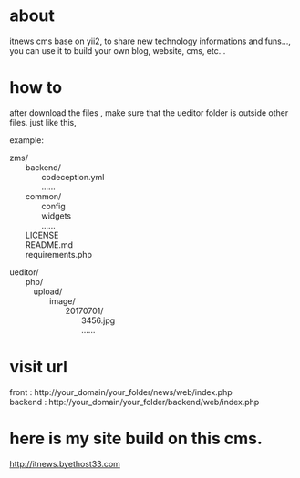 # about
itnews cms base on yii2, to share new technology informations and funs..., you can use it to build your own blog, website, cms, etc...


# how to 
after download the files , make sure that the ueditor folder is outside other files. just like this,

example:

zms/       
  &emsp;&emsp;backend/       
  &emsp;&emsp;&emsp;&emsp;codeception.yml       
  &emsp;&emsp;&emsp;&emsp;......       
  &emsp;&emsp;common/       
  &emsp;&emsp;&emsp;&emsp;config       
  &emsp;&emsp;&emsp;&emsp;widgets      
  &emsp;&emsp;&emsp;&emsp;......    
  &emsp;&emsp;LICENSE    
  &emsp;&emsp;README.md    
  &emsp;&emsp;requirements.php    
   
        
ueditor/    
  &emsp;&emsp;php/    
  &emsp;&emsp;&emsp;upload/    
  &emsp;&emsp;&emsp;&emsp;&emsp;image/     
  &emsp;&emsp;&emsp;&emsp;&emsp;&emsp;&emsp;20170701/     
  &emsp;&emsp;&emsp;&emsp;&emsp;&emsp;&emsp;&emsp;&emsp;3456.jpg          
  &emsp;&emsp;&emsp;&emsp;&emsp;&emsp;&emsp;&emsp;&emsp;......
       
       
       
       
# visit url          
front : http://your_domain/your_folder/news/web/index.php       
backend : http://your_domain/your_folder/backend/web/index.php

       
       
# here is my site build on this cms.      
http://itnews.byethost33.com  
      


